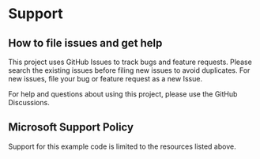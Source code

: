 # Support

## How to file issues and get help  

This project uses GitHub Issues to track bugs and feature requests. Please search the existing 
issues before filing new issues to avoid duplicates.  For new issues, file your bug or feature 
request as a new Issue.

For help and questions about using this project, please use the GitHub Discussions.

## Microsoft Support Policy  

Support for this example code is limited to the resources listed above.